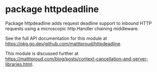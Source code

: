 # package httpdeadline

Package httpdeadline adds request deadline support to inbound HTTP requests
using a microscopic http.Handler chaining middleware.

See the full API documentation for this module at
https://pkg.go.dev/github.com/matttproud/httpdeadline.

This module is discussed further at
https://matttproud.com/blog/posts/context-cancellation-and-server-libraries.html.